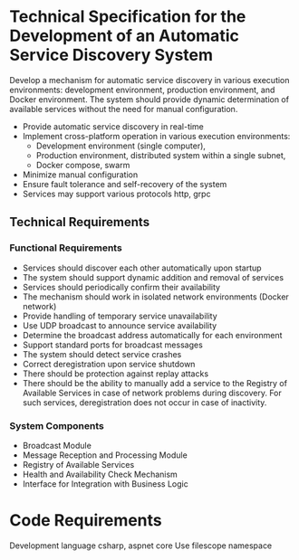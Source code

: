 # Technical Specification for the Development of an Automatic Service Discovery System

Develop a mechanism for automatic service discovery in various execution environments: development environment, production environment, and Docker environment. The system should provide dynamic determination of available services without the need for manual configuration.

- Provide automatic service discovery in real-time
- Implement cross-platform operation in various execution environments:
    - Development environment (single computer),
    - Production environment, distributed system within a single subnet,
    - Docker compose, swarm
- Minimize manual configuration
- Ensure fault tolerance and self-recovery of the system
- Services may support various protocols http, grpc

## Technical Requirements

### Functional Requirements

- Services should discover each other automatically upon startup
- The system should support dynamic addition and removal of services
- Services should periodically confirm their availability
- The mechanism should work in isolated network environments (Docker network)
- Provide handling of temporary service unavailability
- Use UDP broadcast to announce service availability
- Determine the broadcast address automatically for each environment
- Support standard ports for broadcast messages
- The system should detect service crashes
- Correct deregistration upon service shutdown
- There should be protection against replay attacks
- There should be the ability to manually add a service to the Registry of Available Services in case of network problems during discovery. For such services, deregistration does not occur in case of inactivity.

### System Components

- Broadcast Module
- Message Reception and Processing Module
- Registry of Available Services
- Health and Availability Check Mechanism
- Interface for Integration with Business Logic

# Code Requirements

Development language csharp, aspnet core
Use filescope namespace